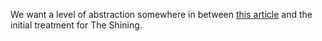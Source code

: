We want a level of abstraction somewhere in between [this article](https://avp.fandom.com/wiki/Alien_III_(Eric_Red)) and the initial treatment for The Shining.